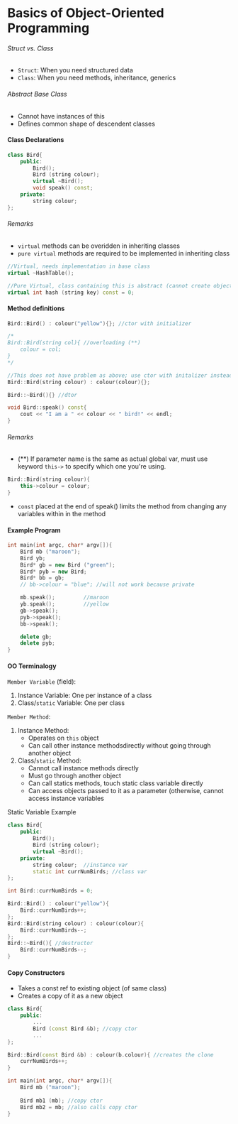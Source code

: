 Basics of Object-Oriented Programming
======

###### Struct vs. Class

- `Struct`: When you need  structured data
- `Class`: When you need methods, inheritance, generics


###### Abstract Base Class
- Cannot have instances of this
- Defines common shape of descendent classes

#### Class Declarations
```cpp
class Bird{
    public:
        Bird();
        Bird (string colour);
        virtual ~Bird();
        void speak() const;
    private:
        string colour;
};
```
###### Remarks

- `virtual` methods can be overidden in inheriting classes
- `pure virtual` methods are required to be implemented in inheriting class

```cpp
//Virtual, needs implementation in base class
virtual ~HashTable();

//Pure Virtual, class containing this is abstract (cannot create object of this class)
virtual int hash (string key) const = 0;
```

#### Method definitions

```cpp
Bird::Bird() : colour("yellow"){}; //ctor with initializer 

/*
Bird::Bird(string col){ //overloading (**)
    colour = col;       
}
*/

//This does not have problem as above; use ctor with initalizer instead
Bird::Bird(string colour) : colour(colour){}; 

Bird::~Bird(){} //dtor

void Bird::speak() const{
    cout << "I am a " << colour << " bird!" << endl;
}

```

###### Remarks
- (**) If parameter name is the same as actual global var,
must use keyword `this->` to specify which one you're using.

```cpp
Bird::Bird(string colour){
    this->colour = colour;
}
```

- `const` placed at the end of speak() limits
the method from changing any variables within in the method

#### Example Program
```cpp
int main(int argc, char* argv[]){
    Bird mb ("maroon");
    Bird yb;            
    Bird* gb = new Bird ("green");
    Bird* pyb = new Bird;
    Bird* bb = gb;
    // bb->colour = "blue"; //will not work because private 

    mb.speak();         //maroon
    yb.speak();         //yellow
    gb->speak();
    pyb->speak();
    bb->speak();

    delete gb;
    delete pyb;
}
```

#### OO Terminalogy

```Member Variable``` (field):  
1. Instance Variable: One per instance of a class
2. Class/```static``` Variable: One per class

```Member Method```:
1. Instance Method: 
    - Operates on ```this``` object
    - Can call other instance methodsdirectly without going through another object
2. Class/```static``` Method: 
    - Cannot call instance methods directly
    - Must go through another object
    - Can call statics methods, touch static class variable directly
    - Can access objects passed to it as a parameter (otherwise, cannot access instance variables
    

Static Variable Example

```cpp
class Bird{
    public:
        Bird();
        Bird (string colour);
        virtual ~Bird();
    private:
        string colour;  //instance var
        static int currNumBirds; //class var
};

int Bird::currNumBirds = 0;

Bird::Bird() : colour("yellow"){
    Bird::currNumBirds++;
};
Bird::Bird(string colour) : colour(colour){
    Bird::currNumBirds--;
};
Bird::~Bird(){ //destructor
    Bird::currNumBirds--;
} 

```

#### Copy Constructors

- Takes a const ref to existing object (of same class)
- Creates a copy of it as a new object

```cpp
class Bird{
    public:
        ...
        Bird (const Bird &b); //copy ctor
        ...
};

Bird::Bird(const Bird &b) : colour(b.colour){ //creates the clone
    currNumBirds++;
}

int main(int argc, char* argv[]){
    Bird mb ("maroon");
    
    Bird mb1 (mb); //copy ctor
    Bird mb2 = mb; //also calls copy ctor
}
```
